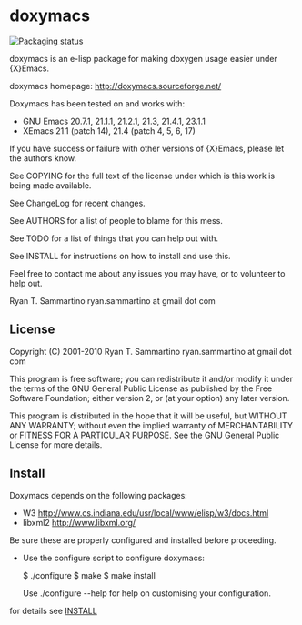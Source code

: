 doxymacs
========

[![Packaging status](https://repology.org/badge/tiny-repos/emacs:doxymacs.svg)](https://repology.org/project/emacs:doxymacs/versions)

doxymacs is an e-lisp package for making doxygen usage easier under {X}Emacs.

doxymacs homepage: http://doxymacs.sourceforge.net/

Doxymacs has been tested on and works with:
 - GNU Emacs 20.7.1, 21.1.1, 21.2.1, 21.3, 21.4.1, 23.1.1
 - XEmacs 21.1 (patch 14), 21.4 (patch 4, 5, 6, 17)

If you have success or failure with other versions of {X}Emacs, please
let the authors know.

See COPYING for the full text of the license under which is this work
is being made available.

See ChangeLog for recent changes.

See AUTHORS for a list of people to blame for this mess.

See TODO for a list of things that you can help out with.

See INSTALL for instructions on how to install and use this.

Feel free to contact me about any issues you may have, or to volunteer
to help out.

Ryan T. Sammartino
ryan.sammartino at gmail dot com

## License

Copyright (C) 2001-2010 Ryan T. Sammartino
ryan.sammartino at gmail dot com

This program is free software; you can redistribute it and/or modify
it under the terms of the GNU General Public License as published by
the Free Software Foundation; either version 2, or (at your option)
any later version.

This program is distributed in the hope that it will be useful,
but WITHOUT ANY WARRANTY; without even the implied warranty of
MERCHANTABILITY or FITNESS FOR A PARTICULAR PURPOSE.  See the
GNU General Public License for more details.

## Install

Doxymacs depends on the following packages:

- W3      http://www.cs.indiana.edu/usr/local/www/elisp/w3/docs.html
- libxml2 http://www.libxml.org/

Be sure these are properly configured and installed before proceeding.

- Use the configure script to configure doxymacs:

   $ ./configure
   $ make
   $ make install

  Use ./configure --help for help on customising your configuration.

for details see [INSTALL](INSTALL)
